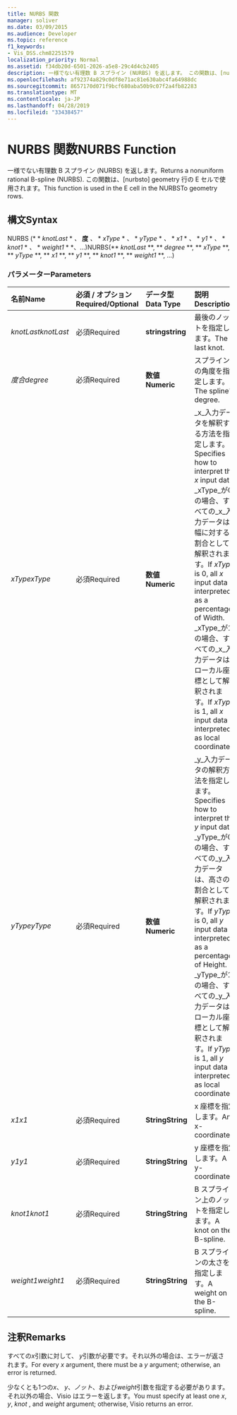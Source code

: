 ```yaml
---
title: NURBS 関数
manager: soliver
ms.date: 03/09/2015
ms.audience: Developer
ms.topic: reference
f1_keywords:
- Vis_DSS.chm82251579
localization_priority: Normal
ms.assetid: f34db20d-6501-2026-a5e8-29c4d4cb2405
description: 一様でない有理数 B スプライン (NURBS) を返します。 この関数は、[nurbsto] geometry 行の E セルで使用されます。
ms.openlocfilehash: af92374a829c0df8e71ac81e630abc4fa64988dc
ms.sourcegitcommit: 8657170d071f9bcf680aba50b9c07f2a4fb82283
ms.translationtype: MT
ms.contentlocale: ja-JP
ms.lasthandoff: 04/28/2019
ms.locfileid: "33438457"
---
```

# <a name="nurbs-function"></a><span data-ttu-id="21a45-104">NURBS 関数</span><span class="sxs-lookup"><span data-stu-id="21a45-104">NURBS Function</span></span>

<span data-ttu-id="21a45-105">一様でない有理数 B スプライン (NURBS) を返します。</span><span class="sxs-lookup"><span data-stu-id="21a45-105">Returns a nonuniform rational B-spline (NURBS).</span></span> <span data-ttu-id="21a45-106">この関数は、[nurbsto] geometry 行の E セルで使用されます。</span><span class="sxs-lookup"><span data-stu-id="21a45-106">This function is used in the E cell in the NURBSTo geometry rows.</span></span>
  
## <a name="syntax"></a><span data-ttu-id="21a45-107">構文</span><span class="sxs-lookup"><span data-stu-id="21a45-107">Syntax</span></span>

<span data-ttu-id="21a45-108">NURBS (\* \* *knotLast* \* *、* **度** *、* \* *xType* \* *、* \* *yType* \* *、* \* *x1* \* *、* \* *y1* \* *、* \* *knot1* \* *、* \* *weight1* \* \*、...)</span><span class="sxs-lookup"><span data-stu-id="21a45-108">NURBS(\*\* *knotLast* \*\*, \*\* *degree* \*\*, \*\* *xType* \*\*, \*\* *yType* \*\*, \*\* *x1* \*\*, \*\* *y1* \*\*, \*\* *knot1* \*\*, \*\* *weight1* \*\*, ...)</span></span> 
  
### <a name="parameters"></a><span data-ttu-id="21a45-109">パラメーター</span><span class="sxs-lookup"><span data-stu-id="21a45-109">Parameters</span></span>

|<span data-ttu-id="21a45-110">**名前**</span><span class="sxs-lookup"><span data-stu-id="21a45-110">**Name**</span></span>|<span data-ttu-id="21a45-111">**必須 / オプション**</span><span class="sxs-lookup"><span data-stu-id="21a45-111">**Required/Optional**</span></span>|<span data-ttu-id="21a45-112">**データ型**</span><span class="sxs-lookup"><span data-stu-id="21a45-112">**Data Type**</span></span>|<span data-ttu-id="21a45-113">**説明**</span><span class="sxs-lookup"><span data-stu-id="21a45-113">**Description**</span></span>|
|:-----|:-----|:-----|:-----|
| <span data-ttu-id="21a45-114">_knotLast_</span><span class="sxs-lookup"><span data-stu-id="21a45-114">_knotLast_</span></span> <br/> |<span data-ttu-id="21a45-115">必須</span><span class="sxs-lookup"><span data-stu-id="21a45-115">Required</span></span>  <br/> |<span data-ttu-id="21a45-116">**string**</span><span class="sxs-lookup"><span data-stu-id="21a45-116">**string**</span></span> <br/> | <span data-ttu-id="21a45-117">最後のノットを指定します。</span><span class="sxs-lookup"><span data-stu-id="21a45-117">The last knot.</span></span>  <br/> |
| <span data-ttu-id="21a45-118">_度合_</span><span class="sxs-lookup"><span data-stu-id="21a45-118">_degree_</span></span> <br/> |<span data-ttu-id="21a45-119">必須</span><span class="sxs-lookup"><span data-stu-id="21a45-119">Required</span></span>  <br/> |<span data-ttu-id="21a45-120">**数値**</span><span class="sxs-lookup"><span data-stu-id="21a45-120">**Numeric**</span></span> <br/> |<span data-ttu-id="21a45-121">スプラインの角度を指定します。</span><span class="sxs-lookup"><span data-stu-id="21a45-121">The spline's degree.</span></span>  <br/> |
| <span data-ttu-id="21a45-122">_xType_</span><span class="sxs-lookup"><span data-stu-id="21a45-122">_xType_</span></span> <br/> |<span data-ttu-id="21a45-123">必須</span><span class="sxs-lookup"><span data-stu-id="21a45-123">Required</span></span>  <br/> |<span data-ttu-id="21a45-124">**数値**</span><span class="sxs-lookup"><span data-stu-id="21a45-124">**Numeric**</span></span> <br/> |<span data-ttu-id="21a45-125">_x_入力データを解釈する方法を指定します。</span><span class="sxs-lookup"><span data-stu-id="21a45-125">Specifies how to interpret the  _x_ input data.</span></span> <span data-ttu-id="21a45-126">_xType_が0の場合、すべての_x_入力データは幅に対する割合として解釈されます。</span><span class="sxs-lookup"><span data-stu-id="21a45-126">If  _xType_ is 0, all  _x_ input data is interpreted as a percentage of Width.</span></span> <span data-ttu-id="21a45-127">_xType_が1の場合、すべての_x_入力データはローカル座標として解釈されます。</span><span class="sxs-lookup"><span data-stu-id="21a45-127">If  _xType_ is 1, all  _x_ input data is interpreted as local coordinates.</span></span>  <br/> |
| <span data-ttu-id="21a45-128">_yType_</span><span class="sxs-lookup"><span data-stu-id="21a45-128">_yType_</span></span> <br/> |<span data-ttu-id="21a45-129">必須</span><span class="sxs-lookup"><span data-stu-id="21a45-129">Required</span></span>  <br/> |<span data-ttu-id="21a45-130">**数値**</span><span class="sxs-lookup"><span data-stu-id="21a45-130">**Numeric**</span></span> <br/> |<span data-ttu-id="21a45-131">_y_入力データの解釈方法を指定します。</span><span class="sxs-lookup"><span data-stu-id="21a45-131">Specifies how to interpret the  _y_ input data.</span></span> <span data-ttu-id="21a45-132">_yType_が0の場合、すべての_y_入力データは、高さの割合として解釈されます。</span><span class="sxs-lookup"><span data-stu-id="21a45-132">If  _yType_ is 0, all  _y_ input data is interpreted as a percentage of Height.</span></span> <span data-ttu-id="21a45-133">_yType_が1の場合、すべての_y_入力データはローカル座標として解釈されます。</span><span class="sxs-lookup"><span data-stu-id="21a45-133">If  _yType_ is 1, all  _y_ input data is interpreted as local coordinates.</span></span>  <br/> |
| <span data-ttu-id="21a45-134">_x1_</span><span class="sxs-lookup"><span data-stu-id="21a45-134">_x1_</span></span> <br/> |<span data-ttu-id="21a45-135">必須</span><span class="sxs-lookup"><span data-stu-id="21a45-135">Required</span></span>  <br/> |<span data-ttu-id="21a45-136">**String**</span><span class="sxs-lookup"><span data-stu-id="21a45-136">**String**</span></span> <br/> |<span data-ttu-id="21a45-137">x 座標を指定します。</span><span class="sxs-lookup"><span data-stu-id="21a45-137">An x-coordinate.</span></span>  <br/> |
| <span data-ttu-id="21a45-138">_y1_</span><span class="sxs-lookup"><span data-stu-id="21a45-138">_y1_</span></span> <br/> |<span data-ttu-id="21a45-139">必須</span><span class="sxs-lookup"><span data-stu-id="21a45-139">Required</span></span>  <br/> |<span data-ttu-id="21a45-140">**String**</span><span class="sxs-lookup"><span data-stu-id="21a45-140">**String**</span></span> <br/> |<span data-ttu-id="21a45-141">y 座標を指定します。</span><span class="sxs-lookup"><span data-stu-id="21a45-141">A y-coordinate.</span></span>  <br/> |
| <span data-ttu-id="21a45-142">_knot1_</span><span class="sxs-lookup"><span data-stu-id="21a45-142">_knot1_</span></span> <br/> |<span data-ttu-id="21a45-143">必須</span><span class="sxs-lookup"><span data-stu-id="21a45-143">Required</span></span>  <br/> |<span data-ttu-id="21a45-144">**String**</span><span class="sxs-lookup"><span data-stu-id="21a45-144">**String**</span></span> <br/> |<span data-ttu-id="21a45-145">B スプライン上のノットを指定します。</span><span class="sxs-lookup"><span data-stu-id="21a45-145">A knot on the B-spline.</span></span>  <br/> |
| <span data-ttu-id="21a45-146">_weight1_</span><span class="sxs-lookup"><span data-stu-id="21a45-146">_weight1_</span></span> <br/> |<span data-ttu-id="21a45-147">必須</span><span class="sxs-lookup"><span data-stu-id="21a45-147">Required</span></span>  <br/> |<span data-ttu-id="21a45-148">**String**</span><span class="sxs-lookup"><span data-stu-id="21a45-148">**String**</span></span> <br/> |<span data-ttu-id="21a45-149">B スプラインの太さを指定します。</span><span class="sxs-lookup"><span data-stu-id="21a45-149">A weight on the B-spline.</span></span>  <br/> |
   
## <a name="remarks"></a><span data-ttu-id="21a45-150">注釈</span><span class="sxs-lookup"><span data-stu-id="21a45-150">Remarks</span></span>

<span data-ttu-id="21a45-151">すべての*x*引数に対して、 *y*引数が必要です。それ以外の場合は、エラーが返されます。</span><span class="sxs-lookup"><span data-stu-id="21a45-151">For every  *x*  argument, there must be a  *y*  argument; otherwise, an error is returned.</span></span> 
  
<span data-ttu-id="21a45-152">少なくとも1つの*x*、 *y*、*ノット*、および*weight*引数を指定する必要があります。それ以外の場合、Visio はエラーを返します。</span><span class="sxs-lookup"><span data-stu-id="21a45-152">You must specify at least one  *x*, *y*, *knot*  , and  *weight*  argument; otherwise, Visio returns an error.</span></span> 
  

